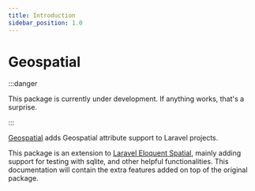 ```yaml
---
title: Introduction
sidebar_position: 1.0
---
```


# Geospatial

:::danger

This package is currently under development. If anything works, that's a surprise.

:::

[Geospatial](https://github.com/Javaabu/geospatial) adds Geospatial attribute support to Laravel projects.

This package is an extension to [Laravel Eloquent Spatial](https://github.com/MatanYadaev/laravel-eloquent-spatial), mainly adding support for testing with sqlite, and other helpful functionalities. This documentation will contain the extra features added on top of the original package.

